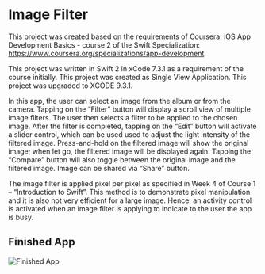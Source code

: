  
# Image Filter  
 
This project was created based on the requirements of Coursera: iOS App Development Basics - course 2 of the Swift Specialization: https://www.coursera.org/specializations/app-development.

This project was written in Swift 2 in xCode 7.3.1 as a requirement of the course initially. This project was created as Single View Application. This project was upgraded to XCODE 9.3.1.

In this app, the user can select an image from the album or from the camera. Tapping on the “Filter” button will display a scroll view of multiple image filters. The user then selects a filter to be applied to the chosen image. After the filter is completed, tapping on the “Edit” button will activate a slider control, which can be used used to adjust the light intensity of the filtered image. Press-and-hold on the filtered image will show the original image; when let go, the filtered image will be displayed again. Tapping the “Compare” button will also toggle between the original image and the filtered image. Image can be shared via “Share” button.

The image filter is applied pixel per pixel as specified in Week 4 of Course 1 – “Introduction to Swift”. This method is to demonstrate pixel manipulation and it is also not very efficient for a large image. Hence, an activity control is activated when an image filter is applying to indicate to the user the app is busy.

## Finished App

![Finished App](https://github.com/dtnnguyen/ImageFilterApp/blob/master/ImageFilterApp/Images/imageFilterApp.gif)
